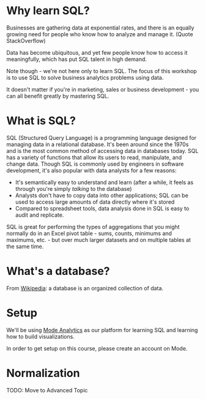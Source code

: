 # Why learn SQL?

Businesses are gathering data at exponential rates, and there is an equally growing need for people who know how to analyze and manage it. (Quote StackOverflow)

Data has become ubiquitous, and yet few people know how to access it meaningfully, which has put SQL talent in high demand.

Note though - we're not here only to learn SQL. The focus of this workshop is to use SQL to solve business analytics problems using data.

It doesn't matter if you're in marketing, sales or business development - you can all benefit greatly by mastering SQL.

# What is SQL?

SQL (Structured Query Language) is a programming language designed for managing data in a relational database. It's been around since the 1970s and is the most common method of accessing data in databases today. SQL has a variety of functions that allow its users to read, manipulate, and change data. Though SQL is commonly used by engineers in software development, it's also popular with data analysts for a few reasons:

- It's semantically easy to understand and learn (after a while, it feels as through you're simply *talking* to the database)
- Analysts don't have to copy data into other applications; SQL can be used to access large amounts of data directly where it's stored
- Compared to spreadsheet tools, data analysis done in SQL is easy to audit and replicate.

SQL is great for performing the types of aggregations that you might normally do in an Excel pivot table - sums, counts, minimums and maximums, etc. - but over much larger datasets and on multiple tables at the same time.

# What's a database?

From [Wikipedia](http://en.wikipedia.com/wiki/Databases): a database is an organized collection of data.

<More content here>


# Setup

We'll be using [Mode Analytics](https://modeanalytics.com) as our platform for learning SQL and learning how to build visualizations.

In order to get setup on this course, please create an account on Mode.



# Normalization

TODO: Move to Advanced Topic

